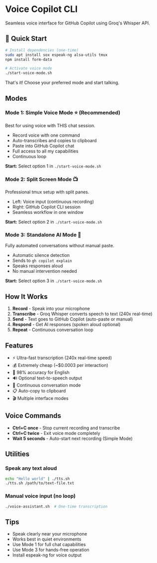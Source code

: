 # Voice Copilot CLI

Seamless voice interface for GitHub Copilot using Groq's Whisper API.

## 🚀 Quick Start

```bash
# Install dependencies (one-time)
sudo apt install sox espeak-ng alsa-utils tmux
npm install form-data

# Activate voice mode
./start-voice-mode.sh
```

That's it! Choose your preferred mode and start talking.

## Modes

### Mode 1: Simple Voice Mode ⭐ (Recommended)
Best for using voice with THIS chat session.

- Record voice with one command
- Auto-transcribes and copies to clipboard
- Paste into GitHub Copilot chat
- Full access to all my capabilities
- Continuous loop

**Start:** Select option 1 in `./start-voice-mode.sh`

### Mode 2: Split Screen Mode 📺
Professional tmux setup with split panes.

- Left: Voice input (continuous recording)
- Right: GitHub Copilot CLI session
- Seamless workflow in one window

**Start:** Select option 2 in `./start-voice-mode.sh`

### Mode 3: Standalone AI Mode 🤖
Fully automated conversations without manual paste.

- Automatic silence detection
- Sends to `gh copilot explain`
- Speaks responses aloud
- No manual intervention needed

**Start:** Select option 3 in `./start-voice-mode.sh`

## How It Works

1. **Record** - Speak into your microphone
2. **Transcribe** - Groq Whisper converts speech to text (240x real-time)
3. **Send** - Text goes to GitHub Copilot (auto-paste or manual)
4. **Respond** - Get AI responses (spoken aloud optional)
5. **Repeat** - Continuous conversation loop

## Features

- ⚡ Ultra-fast transcription (240x real-time speed)
- 💰 Extremely cheap (~$0.0003 per interaction)
- 🎯 98% accuracy for English
- 🔊 Optional text-to-speech output
- 🔄 Continuous conversation mode
- 📋 Auto-copy to clipboard
- 🎬 Multiple interface modes

## Voice Commands

- **Ctrl+C once** - Stop current recording and transcribe
- **Ctrl+C twice** - Exit voice mode completely
- **Wait 5 seconds** - Auto-start next recording (Simple Mode)

## Utilities

### Speak any text aloud
```bash
echo "Hello world" | ./tts.sh
./tts.sh /path/to/text-file.txt
```

### Manual voice input (no loop)
```bash
./voice-assistant.sh  # One-time transcription
```

## Tips

- Speak clearly near your microphone
- Works best in quiet environments  
- Use Mode 1 for full chat capabilities
- Use Mode 3 for hands-free operation
- Install espeak-ng for voice output
